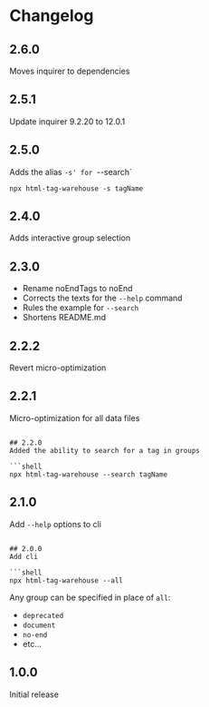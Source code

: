 # Changelog

## 2.6.0
Moves inquirer to dependencies

## 2.5.1
Update inquirer 9.2.20 to 12.0.1

## 2.5.0
Adds the alias `-s' for `--search`

```shell
npx html-tag-warehouse -s tagName
```

## 2.4.0
Adds interactive group selection

## 2.3.0
- Rename noEndTags to noEnd
- Corrects the texts for the `--help` command
- Rules the example for `--search`
- Shortens README.md

## 2.2.2
Revert micro-optimization

## 2.2.1
Micro-optimization for all data files

```shell

## 2.2.0
Added the ability to search for a tag in groups

```shell
npx html-tag-warehouse --search tagName
```

## 2.1.0
Add `--help` options to cli

```shell

## 2.0.0
Add cli

```shell
npx html-tag-warehouse --all
```

Any group can be specified in place of `all`:
- `deprecated`
- `document`
- `no-end`
- etc...

## 1.0.0
Initial release
